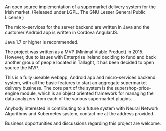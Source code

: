 # 
An open source implementation of a supermarket delivery system for the Irish market. (Released under LGPL. The GNU Lesser General Public License )

The micro-services for the server backend are written in Java and the customer Android app is written in Cordova AngularJS.

Java 1.7 or higher is recommended.

The project was written as a MVP (Minimal Viable Product) in 2015. However, due to issues with Enterprise Ireland deciding to fund and back another group of people located in Tallaght, it has been decided to open source the MVP.

This is a fully useable webapp, Android app and micro-services backend system, with all the basic features to start an aggregate supermarket delivery business. The core part of the system is the supershop-price-engine module, which is an object oriented framework for managing the data analyzers from each of the various supermarket plugins.

Anybody interested in contributing to a future system with Neural Network Algorithms and Kubernetes system, contact me at the address provided.

Business opportunities and discussions regarding this project are welcome.
